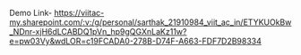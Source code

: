 Demo Link-
https://viitac-my.sharepoint.com/:v:/g/personal/sarthak_21910984_viit_ac_in/ETYKUOkBw_NDnr-xjH6dLCABDQ1pVn_hp9gQGXnLaKz11w?e=pw03Vy&wdLOR=c19FCADA0-278B-D74F-A663-FDF7D2B98334
